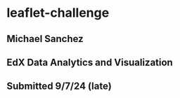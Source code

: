 # leaflet-challenge

## Michael Sanchez
## EdX Data Analytics and Visualization
## Submitted 9/7/24 (late)
